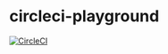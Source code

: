 # circleci-playground

[![CircleCI](https://circleci.com/gh/bitionaire/circleci-playground/tree/master.svg?style=svg)](https://circleci.com/gh/bitionaire/circleci-playground/tree/master)